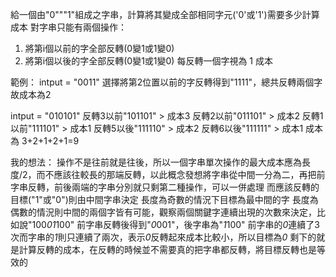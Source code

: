 給一個由"0"""1"組成之字串，計算將其變成全部相同字元('0'或'1')需要多少計算成本
對字串只能有兩個操作：
1. 將第i個以前的字全部反轉(0變1或1變0)
2. 將第i個以後的字全部反轉(0變1或1變0)
每反轉一個字視為 1 成本

範例：
intput = "0011"
選擇將第2位置以前的字反轉得到"1111"，總共反轉兩個字故成本為2

intput = "010101"
反轉3以前"101101" > 成本3
反轉2以前"011101" > 成本2
反轉1以前"111101" > 成本1
反轉5以後"111110" > 成本2
反轉6以後"111111" > 成本1
成本為 3+2+1+2+1=9

我的想法：
操作不是往前就是往後，所以一個字串單次操作的最大成本應為長度/2，而不應該往較長的那端反轉，以此概念發想將字串從中間一分為二，再把前字串反轉，前後兩端的字串分別就只剩第二種操作，可以一併處理
而應該反轉的目標("1"或"0")則由中間字串決定
長度為奇數的情況下目標為最中間的字
長度為偶數的情況則中間的兩個字皆有可能，觀察兩個關鍵字連續出現的次數來決定，比如說"100*01*100"
前字串反轉後得到"*0*001"，後字串為"*1*100"
前字串的*0*連續了3次而字串的*1*則只連續了兩次，表示*0*反轉起來成本比較小，所以目標為*0*
剩下的就是計算反轉的成本，在反轉的時候並不需要真的把字串都反轉，將目標反轉也是等效的



